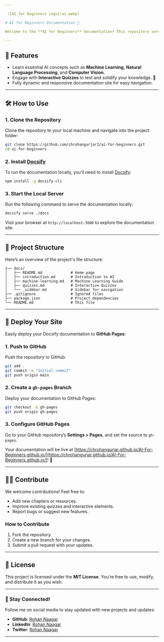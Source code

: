 ```yaml
---

 ![AI for Beginners Logo](ai.webp)

# AI for Beginners Documentation 🌟

Welcome to the **AI for Beginners** documentation! This repository serves as an interactive guide to help you learn and explore the fundamentals of Artificial Intelligence (AI). 🚀 Whether you're just starting or looking to refresh your knowledge, this is the perfect place for you!

---
```


## 📖 Features
- Learn essential AI concepts such as **Machine Learning**, **Natural Language Processing**, and **Computer Vision**.
- Engage with **Interactive Quizzes** to test and solidify your knowledge. 🧠
- Fully dynamic and responsive documentation site for easy navigation.

---

## 🛠️ How to Use

### **1. Clone the Repository**
Clone the repository to your local machine and navigate into the project folder:
```bash
git clone https://github.com/chrohangurjar1/ai-for-beginners.git
cd ai-for-beginners
```

### **2. Install [Docsify](https://docsify.js.org/)**
To run the documentation locally, you'll need to install [Docsify](https://docsify.js.org/):
```bash
npm install -g docsify-cli
```

### **3. Start the Local Server**
Run the following command to serve the documentation locally:
```bash
docsify serve ./docs
```

Visit your browser at `http://localhost:3000` to explore the documentation site.

---

## 📂 Project Structure
Here’s an overview of the project's file structure:
```
├── docs/
│   ├── README.md             # Home page
│   ├── introduction.md       # Introduction to AI
│   ├── machine-learning.md   # Machine Learning Guide
│   ├── quizzes.md            # Interactive Quizzes
│   └── _sidebar.md           # Sidebar for navigation
├── .gitignore                # Ignored files
├── package.json              # Project dependencies
└── README.md                 # This file
```

---

## 🚀 Deploy Your Site
Easily deploy your Docsify documentation to **GitHub Pages**:

### **1. Push to GitHub**
Push the repository to GitHub:
```bash
git add .
git commit -m "Initial commit"
git push origin main
```

### **2. Create a `gh-pages` Branch**
Deploy your documentation to GitHub Pages:
```bash
git checkout -b gh-pages
git push origin gh-pages
```

### **3. Configure GitHub Pages**
Go to your GitHub repository’s **Settings > Pages**, and set the source to `gh-pages`.

Your documentation will be live at [https://chrohangurjar.github.io/AI-For-Beginners.github.io/](https://chrohangurjar.github.io/AI-For-Beginners.github.io/)! 🎉

---

## 👨‍💻 Contribute
We welcome contributions! Feel free to:
- Add new chapters or resources.
- Improve existing quizzes and interactive elements.
- Report bugs or suggest new features.

### **How to Contribute**
1. Fork the repository.
2. Create a new branch for your changes.
3. Submit a pull request with your updates.

---

## 📜 License
This project is licensed under the **MIT License**. You’re free to use, modify, and distribute it as you wish.

---

### 📢 Stay Connected!
Follow me on social media to stay updated with new projects and updates:
- **GitHub**: [Rohan Naagar](https://github.com/chrohangurjar1)
- **LinkedIn**: [Rohan Naagar](#)
- **Twitter**: [Rohan Naagar](#)

---
